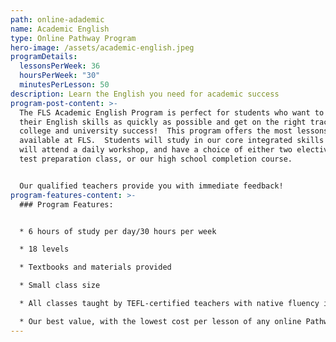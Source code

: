 ```yaml
---
path: online-adademic
name: Academic English
type: Online Pathway Program
hero-image: /assets/academic-english.jpeg
programDetails:
  lessonsPerWeek: 36
  hoursPerWeek: "30"
  minutesPerLesson: 50
description: Learn the English you need for academic success
program-post-content: >-
  The FLS Academic English Program is perfect for students who want to improve
  their English skills as quickly as possible and get on the right track for
  college and university success!  This program offers the most lessons per week
  available at FLS.  Students will study in our core integrated skills class,
  will attend a daily workshop, and have a choice of either two electives, a
  test preparation class, or our high school completion course.


  Our qualified teachers provide you with immediate feedback!
program-features-content: >-
  ### Program Features:


  * 6 hours of study per day/30 hours per week

  * 18 levels

  * Textbooks and materials provided

  * Small class size

  * All classes taught by TEFL-certified teachers with native fluency in American English

  * Our best value, with the lowest cost per lesson of any online Pathway course
---
```

